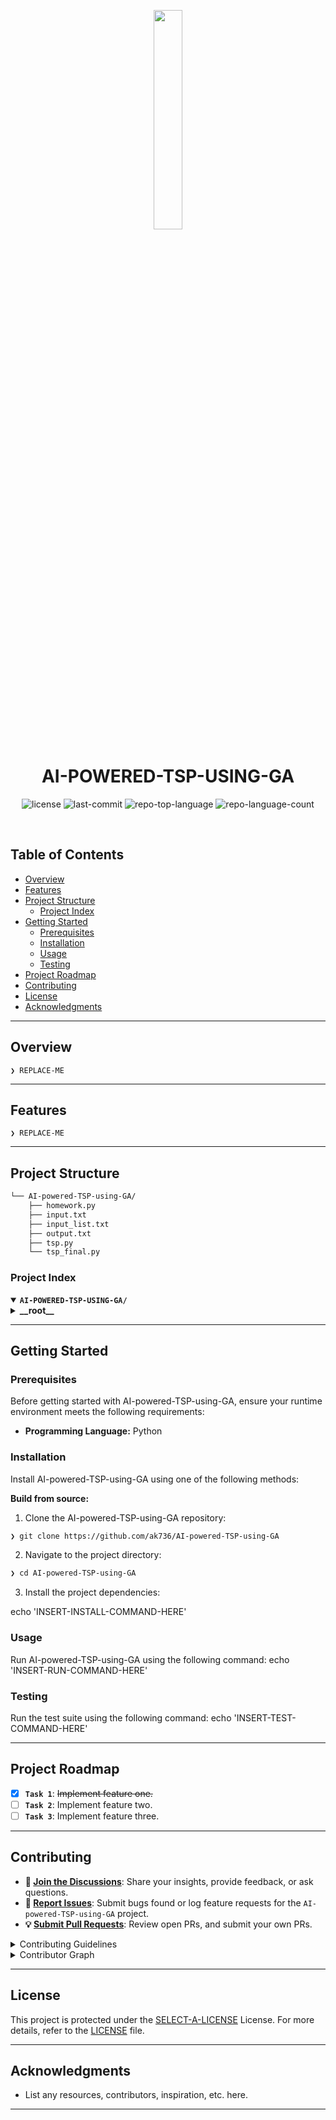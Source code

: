 <p align="center">
    <img src="https://img.icons8.com/?size=512&id=55494&format=png" align="center" width="30%">
</p>
<p align="center"><h1 align="center">AI-POWERED-TSP-USING-GA</h1></p>

<p align="center">
	<img src="https://img.shields.io/github/license/ak736/AI-powered-TSP-using-GA?style=default&logo=opensourceinitiative&logoColor=white&color=0080ff" alt="license">
	<img src="https://img.shields.io/github/last-commit/ak736/AI-powered-TSP-using-GA?style=default&logo=git&logoColor=white&color=0080ff" alt="last-commit">
	<img src="https://img.shields.io/github/languages/top/ak736/AI-powered-TSP-using-GA?style=default&color=0080ff" alt="repo-top-language">
	<img src="https://img.shields.io/github/languages/count/ak736/AI-powered-TSP-using-GA?style=default&color=0080ff" alt="repo-language-count">
</p>
<br>

##  Table of Contents

- [ Overview](#-overview)
- [ Features](#-features)
- [ Project Structure](#-project-structure)
  - [ Project Index](#-project-index)
- [ Getting Started](#-getting-started)
  - [ Prerequisites](#-prerequisites)
  - [ Installation](#-installation)
  - [ Usage](#-usage)
  - [ Testing](#-testing)
- [ Project Roadmap](#-project-roadmap)
- [ Contributing](#-contributing)
- [ License](#-license)
- [ Acknowledgments](#-acknowledgments)

---

##  Overview

<code>❯ REPLACE-ME</code>

---

##  Features

<code>❯ REPLACE-ME</code>

---

##  Project Structure

```sh
└── AI-powered-TSP-using-GA/
    ├── homework.py
    ├── input.txt
    ├── input_list.txt
    ├── output.txt
    ├── tsp.py
    └── tsp_final.py
```


###  Project Index
<details open>
	<summary><b><code>AI-POWERED-TSP-USING-GA/</code></b></summary>
	<details> <!-- __root__ Submodule -->
		<summary><b>__root__</b></summary>
		<blockquote>
			<table>
			<tr>
				<td><b><a href='https://github.com/ak736/AI-powered-TSP-using-GA/blob/master/homework.py'>homework.py</a></b></td>
				<td><code>❯ REPLACE-ME</code></td>
			</tr>
			<tr>
				<td><b><a href='https://github.com/ak736/AI-powered-TSP-using-GA/blob/master/tsp.py'>tsp.py</a></b></td>
				<td><code>❯ REPLACE-ME</code></td>
			</tr>
			<tr>
				<td><b><a href='https://github.com/ak736/AI-powered-TSP-using-GA/blob/master/tsp_final.py'>tsp_final.py</a></b></td>
				<td><code>❯ REPLACE-ME</code></td>
			</tr>
			<tr>
				<td><b><a href='https://github.com/ak736/AI-powered-TSP-using-GA/blob/master/input.txt'>input.txt</a></b></td>
				<td><code>❯ REPLACE-ME</code></td>
			</tr>
			<tr>
				<td><b><a href='https://github.com/ak736/AI-powered-TSP-using-GA/blob/master/input_list.txt'>input_list.txt</a></b></td>
				<td><code>❯ REPLACE-ME</code></td>
			</tr>
			<tr>
				<td><b><a href='https://github.com/ak736/AI-powered-TSP-using-GA/blob/master/output.txt'>output.txt</a></b></td>
				<td><code>❯ REPLACE-ME</code></td>
			</tr>
			</table>
		</blockquote>
	</details>
</details>

---
##  Getting Started

###  Prerequisites

Before getting started with AI-powered-TSP-using-GA, ensure your runtime environment meets the following requirements:

- **Programming Language:** Python


###  Installation

Install AI-powered-TSP-using-GA using one of the following methods:

**Build from source:**

1. Clone the AI-powered-TSP-using-GA repository:
```sh
❯ git clone https://github.com/ak736/AI-powered-TSP-using-GA
```

2. Navigate to the project directory:
```sh
❯ cd AI-powered-TSP-using-GA
```

3. Install the project dependencies:

echo 'INSERT-INSTALL-COMMAND-HERE'



###  Usage
Run AI-powered-TSP-using-GA using the following command:
echo 'INSERT-RUN-COMMAND-HERE'

###  Testing
Run the test suite using the following command:
echo 'INSERT-TEST-COMMAND-HERE'

---
##  Project Roadmap

- [X] **`Task 1`**: <strike>Implement feature one.</strike>
- [ ] **`Task 2`**: Implement feature two.
- [ ] **`Task 3`**: Implement feature three.

---

##  Contributing

- **💬 [Join the Discussions](https://github.com/ak736/AI-powered-TSP-using-GA/discussions)**: Share your insights, provide feedback, or ask questions.
- **🐛 [Report Issues](https://github.com/ak736/AI-powered-TSP-using-GA/issues)**: Submit bugs found or log feature requests for the `AI-powered-TSP-using-GA` project.
- **💡 [Submit Pull Requests](https://github.com/ak736/AI-powered-TSP-using-GA/blob/main/CONTRIBUTING.md)**: Review open PRs, and submit your own PRs.

<details closed>
<summary>Contributing Guidelines</summary>

1. **Fork the Repository**: Start by forking the project repository to your github account.
2. **Clone Locally**: Clone the forked repository to your local machine using a git client.
   ```sh
   git clone https://github.com/ak736/AI-powered-TSP-using-GA
   ```
3. **Create a New Branch**: Always work on a new branch, giving it a descriptive name.
   ```sh
   git checkout -b new-feature-x
   ```
4. **Make Your Changes**: Develop and test your changes locally.
5. **Commit Your Changes**: Commit with a clear message describing your updates.
   ```sh
   git commit -m 'Implemented new feature x.'
   ```
6. **Push to github**: Push the changes to your forked repository.
   ```sh
   git push origin new-feature-x
   ```
7. **Submit a Pull Request**: Create a PR against the original project repository. Clearly describe the changes and their motivations.
8. **Review**: Once your PR is reviewed and approved, it will be merged into the main branch. Congratulations on your contribution!
</details>

<details closed>
<summary>Contributor Graph</summary>
<br>
<p align="left">
   <a href="https://github.com{/ak736/AI-powered-TSP-using-GA/}graphs/contributors">
      <img src="https://contrib.rocks/image?repo=ak736/AI-powered-TSP-using-GA">
   </a>
</p>
</details>

---

##  License

This project is protected under the [SELECT-A-LICENSE](https://choosealicense.com/licenses) License. For more details, refer to the [LICENSE](https://choosealicense.com/licenses/) file.

---

##  Acknowledgments

- List any resources, contributors, inspiration, etc. here.

---